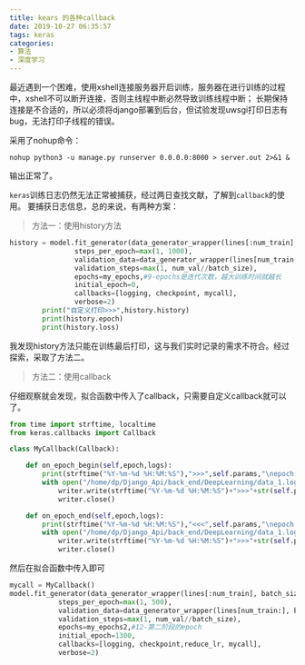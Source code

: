 ```yaml
---
title: kears 的各种callback
date: 2019-10-27 06:35:57
tags: keras
categories: 
- 算法
- 深度学习
---
```


最近遇到一个困难，使用xshell连接服务器开启训练，服务器在进行训练的过程中，xshell不可以断开连接，否则主线程中断必然导致训练线程中断；
长期保持连接是不合适的，所以必须将django部署到后台，但试验发现uwsgi打印日志有bug，无法打印子线程的错误。
<!--more-->
采用了nohup命令：
```shell
nohup python3 -u manage.py runserver 0.0.0.0:8000 > server.out 2>&1 &
```
输出正常了。

`keras`训练日志仍然无法正常被捕获，经过两日查找文献，了解到`callback`的使用。
要捕获日志信息，总的来说，有两种方案：

> 方法一：使用history方法

```python
history = model.fit_generator(data_generator_wrapper(lines[:num_train], batch_size, input_shape, anchors, num_classes),
                steps_per_epoch=max(1, 1000),
                validation_data=data_generator_wrapper(lines[num_train:], batch_size, input_shape, anchors, num_classes),
                validation_steps=max(1, num_val//batch_size),
                epochs=my_epochs,#9-epochs是迭代次数，越大训练时间就越长
                initial_epoch=0,
                callbacks=[logging, checkpoint, mycall],
                verbose=2)
        print("自定义打印>>>",history.history)
        print(history.epoch)
        print(history.loss)
```

我发现history方法只能在训练最后打印，这与我们实时记录的需求不符合。经过探索，采取了方法二。

>方法二：使用callback

仔细观察就会发现，拟合函数中传入了callback，只需要自定义callback就可以了。

```python
from time import strftime, localtime
from keras.callbacks import Callback

class MyCallback(Callback):

    def on_epoch_begin(self,epoch,logs):
        print(strftime("%Y-%m-%d %H:%M:%S"),">>>",self.params,"\nepoch:",epoch,"\nlogs:",logs)
        with open("/home/dp/Django_Api/back_end/DeepLearning/data_1.log", "a+") as writer:
            writer.write(strftime("%Y-%m-%d %H:%M:%S")+">>>"+str(self.params)+"\nepoch:"+str(epoch)+"\nlogs:"+str(logs)+"\n")
            writer.close()

    def on_epoch_end(self,epoch,logs):
        print(strftime("%Y-%m-%d %H:%M:%S"),"<<<",self.params,"\nepoch:",epoch,"\nlogs:",logs,"\n")
        with open("/home/dp/Django_Api/back_end/DeepLearning/data_1.log", "a+") as writer:
            writer.write(strftime("%Y-%m-%d %H:%M:%S")+">>>"+str(self.params)+"\nepoch:"+str(epoch)+"\nlogs:"+str(logs)+"\n")
            writer.close()
```

然后在拟合函数中传入即可
```python
mycall = MyCallback()
model.fit_generator(data_generator_wrapper(lines[:num_train], batch_size, input_shape, anchors, num_classes),
            steps_per_epoch=max(1, 500),
            validation_data=data_generator_wrapper(lines[num_train:], batch_size, input_shape, anchors, num_classes),
            validation_steps=max(1, num_val//batch_size),
            epochs=my_epochs2,#12-第二阶段的epoch
            initial_epoch=1300,
            callbacks=[logging, checkpoint,reduce_lr, mycall],
            verbose=2)
```